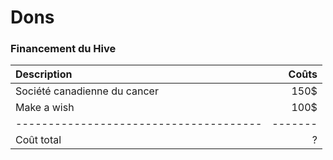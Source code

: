 # Dons


### Financement du Hive

| Description      | Coûts |
| :----------- |  ---: |
| Société canadienne du cancer    | 150$       |
| Make a wish    | 100$       |
|  --------------------------------------   | -------       |
| Coût total   |     ?    |